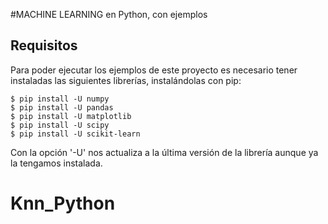 #MACHINE LEARNING en Python, con ejemplos

## Requisitos
Para poder ejecutar los ejemplos de este proyecto es necesario tener instaladas las siguientes librerías, instalándolas con pip:

```ssh
$ pip install -U numpy
$ pip install -U pandas
$ pip install -U matplotlib
$ pip install -U scipy
$ pip install -U scikit-learn
```

Con la opción '-U' nos actualiza a la última versión de la librería aunque ya la tengamos instalada.
# Knn_Python
